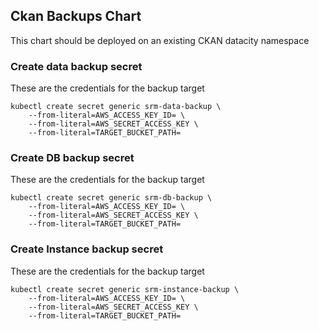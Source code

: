 ## Ckan Backups Chart

This chart should be deployed on an existing CKAN datacity namespace

### Create data backup secret

These are the credentials for the backup target

```
kubectl create secret generic srm-data-backup \
    --from-literal=AWS_ACCESS_KEY_ID= \
    --from-literal=AWS_SECRET_ACCESS_KEY \
    --from-literal=TARGET_BUCKET_PATH=
```

### Create DB backup secret

These are the credentials for the backup target

```
kubectl create secret generic srm-db-backup \
    --from-literal=AWS_ACCESS_KEY_ID= \
    --from-literal=AWS_SECRET_ACCESS_KEY \
    --from-literal=TARGET_BUCKET_PATH=
```

### Create Instance backup secret

These are the credentials for the backup target

```
kubectl create secret generic srm-instance-backup \
    --from-literal=AWS_ACCESS_KEY_ID= \
    --from-literal=AWS_SECRET_ACCESS_KEY \
    --from-literal=TARGET_BUCKET_PATH=
```
